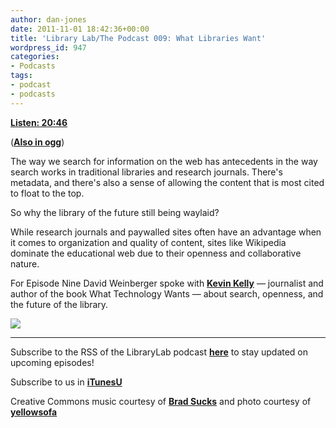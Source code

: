 ```yaml
---
author: dan-jones
date: 2011-11-01 18:42:36+00:00
title: 'Library Lab/The Podcast 009: What Libraries Want'
wordpress_id: 947
categories:
- Podcasts
tags:
- podcast
- podcasts
---
```


[**Listen: 20:46**](http://librarylab.law.harvard.edu/blog/wp-content/uploads/podcast/2011-11-01_kelly.mp3)

([**Also in ogg**](http://librarylab.law.harvard.edu/blog/wp-content/uploads/podcast/2011-11-01_kelly.ogg))

The way we search for information on the web has antecedents in the way search works in traditional libraries and research journals. There's metadata, and there's also a sense of allowing the content that is most cited to float to the top.

So why the library of the future still being waylaid?

While research journals and paywalled sites often have an advantage when it comes to organization and quality of content, sites like Wikipedia dominate the educational web due to their openness and collaborative nature.

For Episode Nine David Weinberger spoke with [**Kevin Kelly**](http://www.kk.org/) — journalist and author of the book What Technology Wants — about search, openness, and the future of the library.


![](http://farm3.static.flickr.com/2556/4122664579_d857e957e8_z.jpg?zz=1)

---

Subscribe to the RSS of the LibraryLab podcast [**here**](http://librarylab.law.harvard.edu/blog/category/podcast/) to stay updated on upcoming episodes!


Subscribe to us in [**iTunesU**](http://itunes.apple.com/WebObjects/MZStore.woa/wa/viewPodcast?id=457060447)


Creative Commons music courtesy of [**Brad Sucks**](http://www.bradsucks.net/albums/guess-whos-a-mess/) and photo courtesy of [**yellowsofa**](http://www.flickr.com/photos/yellowsofa/4122664579/sizes/z/in/photostream/)
